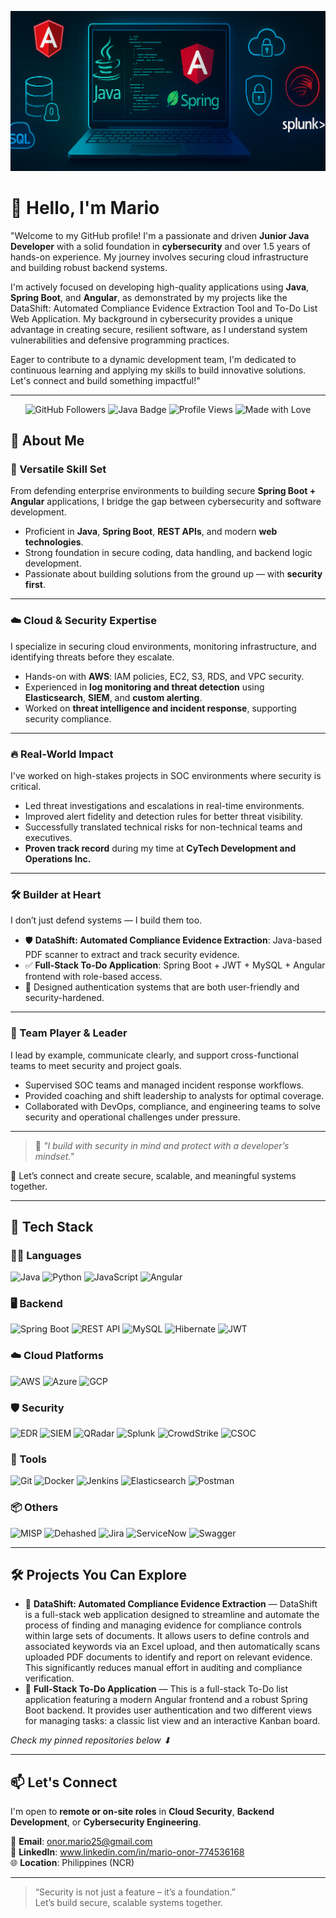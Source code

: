 <p align="center">
  <img src="https://github.com/marioonor/marioonor/blob/main/prof.png" alt="Mario Onor - Cybersecurity | Java Developer" />
</p>


# 👋 Hello, I'm Mario

"Welcome to my GitHub profile! I'm a passionate and driven **Junior Java Developer** with a solid foundation in **cybersecurity** and over 1.5 years of hands-on experience. My journey involves securing cloud infrastructure and building robust backend systems.

I'm actively focused on developing high-quality applications using **Java**, **Spring Boot**, and **Angular**, as demonstrated by my projects like the DataShift: Automated Compliance Evidence Extraction Tool and To-Do List Web Application. My background in cybersecurity provides a unique advantage in creating secure, resilient software, as I understand system vulnerabilities and defensive programming practices.

Eager to contribute to a dynamic development team, I'm dedicated to continuous learning and applying my skills to build innovative solutions. Let's connect and build something impactful!"

---
<p align="center">
  <!-- GitHub Followers -->
  <img src="https://img.shields.io/github/followers/marioonor?label=Followers&style=social" alt="GitHub Followers" />

  <!-- Java Language Badge -->
  <img src="https://img.shields.io/badge/Code-Java-red?logo=java&logoColor=white" alt="Java Badge" />

  <!-- Profile Views (using a counter service) -->
  <img src="https://komarev.com/ghpvc/?username=marioonor&style=flat-square" alt="Profile Views" />

  <!-- Custom Badge -->
  <img src="https://img.shields.io/badge/Made%20with-%E2%9D%A4-red" alt="Made with Love" />
</p>

## 💼 About Me

### 🧠 Versatile Skill Set
From defending enterprise environments to building secure **Spring Boot + Angular** applications, I bridge the gap between cybersecurity and software development.

- Proficient in **Java**, **Spring Boot**, **REST APIs**, and modern **web technologies**.
- Strong foundation in secure coding, data handling, and backend logic development.
- Passionate about building solutions from the ground up — with **security first**.

---

### ☁️ Cloud & Security Expertise
I specialize in securing cloud environments, monitoring infrastructure, and identifying threats before they escalate.

- Hands-on with **AWS**: IAM policies, EC2, S3, RDS, and VPC security.
- Experienced in **log monitoring and threat detection** using **Elasticsearch**, **SIEM**, and **custom alerting**.
- Worked on **threat intelligence and incident response**, supporting security compliance.

---

### 🔥 Real-World Impact
I've worked on high-stakes projects in SOC environments where security is critical.

- Led threat investigations and escalations in real-time environments.
- Improved alert fidelity and detection rules for better threat visibility.
- Successfully translated technical risks for non-technical teams and executives.
- **Proven track record** during my time at **CyTech Development and Operations Inc.**

---

### 🛠️ Builder at Heart
I don’t just defend systems — I build them too.

- 🛡️ **DataShift: Automated Compliance Evidence Extraction**: Java-based PDF scanner to extract and track security evidence.
- ✅ **Full-Stack To-Do Application**: Spring Boot + JWT + MySQL + Angular frontend with role-based access.
- 🔐 Designed authentication systems that are both user-friendly and security-hardened.

---

### 👥 Team Player & Leader
I lead by example, communicate clearly, and support cross-functional teams to meet security and project goals.

- Supervised SOC teams and managed incident response workflows.
- Provided coaching and shift leadership to analysts for optimal coverage.
- Collaborated with DevOps, compliance, and engineering teams to solve security and operational challenges under pressure.

---

> 💬 *"I build with security in mind and protect with a developer’s mindset."*

📩 Let’s connect and create secure, scalable, and meaningful systems together.


---

## 🚀 Tech Stack

### 🧑‍💻 Languages
![Java](https://img.shields.io/badge/Java-ED8B00?style=flat&logo=java&logoColor=white)
![Python](https://img.shields.io/badge/Python-3776AB?style=flat&logo=python&logoColor=white)
![JavaScript](https://img.shields.io/badge/JavaScript-F7DF1E?style=flat&logo=javascript&logoColor=black)
![Angular](https://img.shields.io/badge/Angular-DD0031?style=flat&logo=angular&logoColor=white)

### 🖥️ Backend
![Spring Boot](https://img.shields.io/badge/Spring_Boot-6DB33F?style=flat&logo=spring-boot&logoColor=white)
![REST API](https://img.shields.io/badge/REST%20API-00599C?style=flat&logo=apachespark&logoColor=white)
![MySQL](https://img.shields.io/badge/MySQL-4479A1?style=flat&logo=mysql&logoColor=white)
![Hibernate](https://img.shields.io/badge/Hibernate-59666C?style=flat&logo=hibernate&logoColor=white)
![JWT](https://img.shields.io/badge/JWT-000000?style=flat&logo=jsonwebtokens&logoColor=white)

### ☁️ Cloud Platforms
![AWS](https://img.shields.io/badge/AWS-232F3E?style=flat&logo=amazon-aws&logoColor=white)
![Azure](https://img.shields.io/badge/Azure-0078D4?style=flat&logo=microsoft-azure&logoColor=white)
![GCP](https://img.shields.io/badge/GCP-4285F4?style=flat&logo=google-cloud&logoColor=white)

### 🛡️ Security
![EDR](https://img.shields.io/badge/EDR-FF6B00?style=flat&logo=protonvpn&logoColor=white)
![SIEM](https://img.shields.io/badge/SIEM-111827?style=flat&logo=datadog&logoColor=white)
![QRadar](https://img.shields.io/badge/IBM_QRadar-052FAD?style=flat&logo=ibm&logoColor=white)
![Splunk](https://img.shields.io/badge/Splunk-000000?style=flat&logo=splunk&logoColor=white)
![CrowdStrike](https://img.shields.io/badge/CrowdStrike-EF1C1C?style=flat&logo=crowdstrike&logoColor=white)
![CSOC](https://img.shields.io/badge/CSOC-0A0A0A?style=flat&logo=cyberdefenders&logoColor=white)

### 🧰 Tools
![Git](https://img.shields.io/badge/Git-F05032?style=flat&logo=git&logoColor=white)
![Docker](https://img.shields.io/badge/Docker-2496ED?style=flat&logo=docker&logoColor=white)
![Jenkins](https://img.shields.io/badge/Jenkins-D24939?style=flat&logo=jenkins&logoColor=white)
![Elasticsearch](https://img.shields.io/badge/Elasticsearch-005571?style=flat&logo=elasticsearch&logoColor=white)
![Postman](https://img.shields.io/badge/Postman-FF6C37?style=flat&logo=postman&logoColor=white)

### 📦 Others
![MISP](https://img.shields.io/badge/MISP-183153?style=flat&logoColor=white)
![Dehashed](https://img.shields.io/badge/Dehashed-000000?style=flat&logo=databricks&logoColor=white)
![Jira](https://img.shields.io/badge/Jira-0052CC?style=flat&logo=jira&logoColor=white)
![ServiceNow](https://img.shields.io/badge/ServiceNow-00C7B7?style=flat&logo=servicenow&logoColor=white)
![Swagger](https://img.shields.io/badge/Swagger-85EA2D?style=flat&logo=swagger&logoColor=black)


---

## 🛠️ Projects You Can Explore

- 📄 **DataShift: Automated Compliance Evidence Extraction** — DataShift is a full-stack web application designed to streamline and automate the process of finding and managing evidence for compliance controls within large sets of documents. It allows users to define controls and associated keywords via an Excel upload, and then automatically scans uploaded PDF documents to identify and report on relevant evidence. This significantly reduces manual effort in auditing and compliance verification.
- 🧠 **Full-Stack To-Do Application** — This is a full-stack To-Do list application featuring a modern Angular frontend and a robust Spring Boot backend. It provides user authentication and two different views for managing tasks: a classic list view and an interactive Kanban board.

*Check my pinned repositories below ⬇*

---

## 📫 Let's Connect

I'm open to **remote or on-site roles** in **Cloud Security**, **Backend Development**, or **Cybersecurity Engineering**.

📧 **Email**: onor.mario25@gmail.com  
💼 **LinkedIn**: www.linkedin.com/in/mario-onor-774536168  
🌐 **Location**: Philippines (NCR)

---

> “Security is not just a feature – it’s a foundation.”  
Let’s build secure, scalable systems together.
